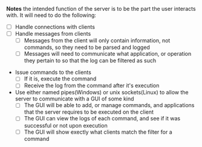 **Notes**
the intended function of the server is to be the part the user interacts with.
It will need to do the following:
- [ ] Handle connections with clients
- [ ] Handle messages from clients
  - [ ] Messages from the client will only contain information, not commands, so they need to be parsed and logged
  - [ ] Messages will need to communicate what application, or operation they pertain to so that the log can be filtered as such
- Issue commands to the clients
  - [ ] If it is, execute the command
  - [ ] Receive the log from the command after it's execution
- Use either named pipes(Windows) or unix sockets(Linux) to allow the server to communicate with a GUI of some kind
  - [ ] The GUI will be able to add, or manage commands, and applications that the server requires to be executed on the client
  - [ ] The GUI can view the logs of each command, and see if it was successful or not upon execution
  - [ ] The GUI will show exectly what clients match the filter for a command
